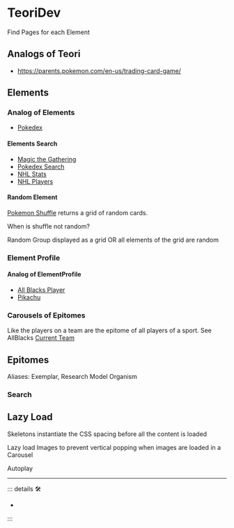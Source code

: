 # TeoriDev

Find Pages for each Element

## Analogs of Teori

- <https://parents.pokemon.com/en-us/trading-card-game/>

## Elements

### Analog of Elements

- [Pokedex](https://www.pokemon.com/us/pokedex)

#### Elements Search

- [Magic the Gathering](https://gatherer.wizards.com/Pages/Default.aspx)
- [Pokedex Search](https://www.pokemon.com/us/pokedex)
- [NHL Stats](https://www.nhl.com/stats/)
- [NHL Players](https://www.nhl.com/player)

#### Random Element

[Pokemon Shuffle](https://www.pokemon.com/us/pokedex#shuffle) returns a grid of random cards.

When is shuffle not random?

Random Group displayed as a grid OR all elements of the grid are random

### Element Profile

#### Analog of ElementProfile

- [All Blacks Player](https://www.allblacks.com/playerprofiles/te-kamaka-tk-howden)
- [Pikachu](https://www.pokemon.com/us/pokedex/pikachu)

### Carousels of Epitomes

Like the players on a team are the epitome of all players of a sport. See AllBlacks [Current Team](https://www.allblacks.com/teams/maori-all-blacks)

## Epitomes

Aliases: Exemplar, Research Model Organism

### Search

## Lazy Load

Skeletons instantiate the CSS spacing before all the content is loaded

Lazy load Images to prevent vertical popping when images are loaded in a Carousel

Autoplay

---

<!-- =================================================== -->
<!-- =================================================== -->
<!-- =================================================== -->
<!-- =================================================== -->
<!-- =================================================== -->
::: details 🛠

-

:::
